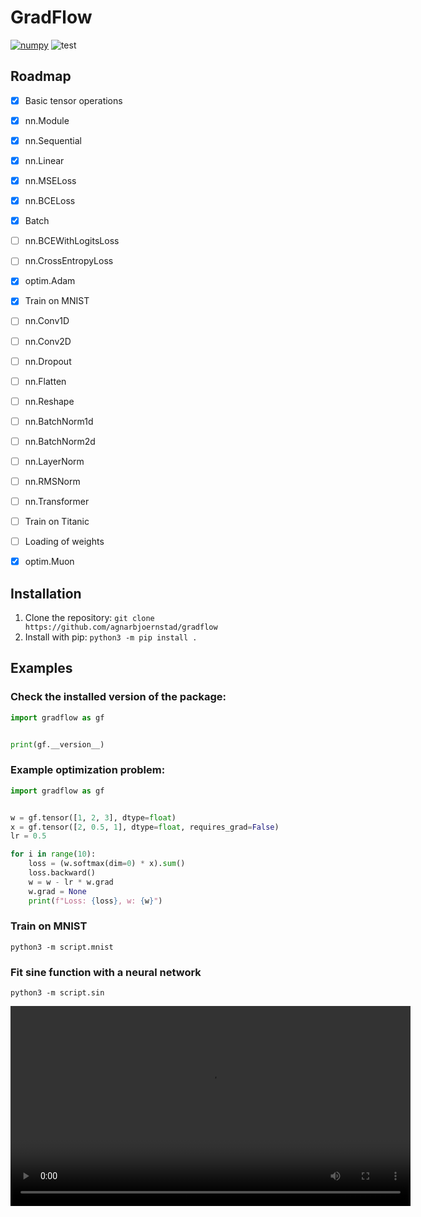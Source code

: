 # GradFlow


[![numpy](https://img.shields.io/badge/powered_by-numpy-blue)](https://github.com/numpy/numpy)
![test](https://github.com/agnarbjoernstad/gradflow/actions/workflows/test.yml/badge.svg)


## Roadmap
 - [X] Basic tensor operations
 - [X] nn.Module
 - [X] nn.Sequential
 - [X] nn.Linear
 - [X] nn.MSELoss
 - [X] nn.BCELoss
 - [X] Batch
 - [ ] nn.BCEWithLogitsLoss
 - [ ] nn.CrossEntropyLoss
 - [X] optim.Adam
 - [X] Train on MNIST
 - [ ] nn.Conv1D
 - [ ] nn.Conv2D
 - [ ] nn.Dropout
 - [ ] nn.Flatten
 - [ ] nn.Reshape
 - [ ] nn.BatchNorm1d
 - [ ] nn.BatchNorm2d
 - [ ] nn.LayerNorm
 - [ ] nn.RMSNorm
 - [ ] nn.Transformer
 - [ ] Train on Titanic
 - [ ] Loading of weights
 - [X] optim.Muon



## Installation

1. Clone the repository: ```git clone https://github.com/agnarbjoernstad/gradflow```
2. Install with pip: ```python3 -m pip install .```

## Examples

### Check the installed version of the package:

```python
import gradflow as gf


print(gf.__version__)
```

### Example optimization problem:
```python
import gradflow as gf


w = gf.tensor([1, 2, 3], dtype=float)
x = gf.tensor([2, 0.5, 1], dtype=float, requires_grad=False)
lr = 0.5

for i in range(10):
    loss = (w.softmax(dim=0) * x).sum()
    loss.backward()
    w = w - lr * w.grad
    w.grad = None
    print(f"Loss: {loss}, w: {w}")
```

### Train on MNIST

```python3 -m script.mnist```

### Fit sine function with a neural network
```python3 -m script.sin```

<video width=640 src='https://github.com/user-attachments/assets/a69488cc-ef97-4cc8-b09d-8c3d99aded28' />
